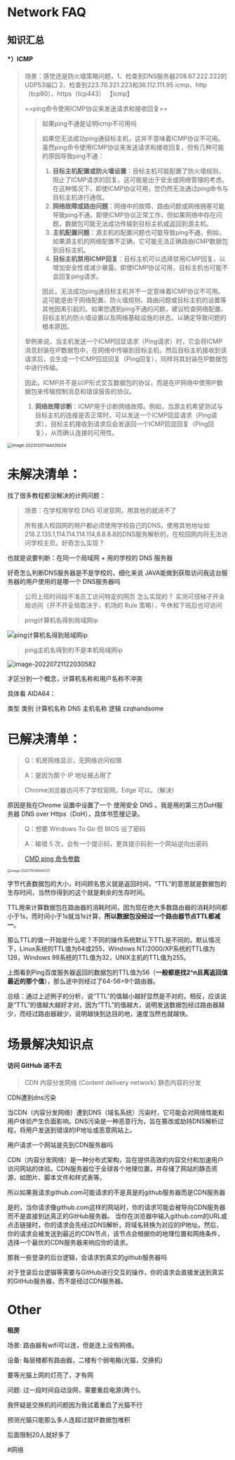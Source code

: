 # Network FAQ

## 知识汇总

#### *）ICMP

> 场景：感觉还是防火墙策略问题，1、检查到DNS服务器208.67.222.222的UDP53端口 2、检查到223.70.221.223和36.112.111.95 icmp、http（tcp80）、https（tcp443）
> 【icmp】
>
> ==ping命令使用ICMP协议来发送请求和接收回复==
>
> > 如果ping不通是证明icmp不可用吗
> >
> > 如果您无法成功ping通目标主机，这并不意味着ICMP协议不可用。虽然ping命令使用ICMP协议来发送请求和接收回复，但有几种可能的原因导致ping不通：
> >
> > 1. **目标主机配置或防火墙设置**：目标主机可能配置了防火墙规则，阻止了ICMP请求的回复。这可能是出于安全或网络管理的考虑。在这种情况下，即使ICMP协议可用，您仍然无法通过ping命令与目标主机进行通信。
> > 2. **网络故障或路由问题**：网络中的故障、路由问题或网络拥塞可能导致ping不通。即使ICMP协议正常工作，但如果网络中存在问题，数据包可能无法成功传输到目标主机或返回到源主机。
> > 3. **主机配置问题**：源主机的配置问题也可能导致ping不通。例如，如果源主机的网络配置不正确，它可能无法正确路由ICMP数据包到目标主机。
> > 4. **目标主机禁用ICMP回复**：目标主机可以选择禁用ICMP回复，以增加安全性或减少暴露。即使ICMP协议可用，目标主机也可能不会回复ping请求。
> >
> > 因此，无法成功ping通目标主机并不一定意味着ICMP协议不可用。这可能是由于网络配置、防火墙规则、路由问题或目标主机的设置等其他因素引起的。如果您遇到ping不通的问题，建议检查网络配置、目标主机的防火墙设置以及网络基础设施的状态，以确定导致问题的根本原因。
>
> 
>
> 举例来说，当主机发送一个ICMP回显请求（Ping请求）时，它会将ICMP消息封装在IP数据包中，在网络中传输到目标主机，然后目标主机接收到该请求后，会生成一个ICMP回显回复（Ping回复），同样将其封装在IP数据包中进行传输。
>
> 因此，ICMP并不是以IP形式交互数据包的协议，而是在IP网络中使用IP数据包来传输控制消息和错误报告的协议。
>
> 1. **网络故障诊断**：ICMP用于诊断网络故障。例如，当源主机希望测试与目标主机的连接是否正常时，可以发送一个ICMP回显请求（Ping请求），目标主机接收到请求后会发送回一个ICMP回显回复（Ping回复），从而确认连接的可用性。

<img src="C:\Users\Fighting\AppData\Roaming\Typora\typora-user-images\image-20231207144031024.png" alt="image-20231207144031024" style="zoom: 67%;" />



# 未解决清单：

找了很多教程都没解决的计网问题：

> 场景：在学校用学校 DNS 可进官网，用其他的就进不了
>
> 所有接入校园网的用户都必须使用学校自己的DNS，使用其他地址如218.2.135.1,114.114.114.114,8.8.8.8的DNS服务解析的，在校园网内将无法访问学校主页。好奇怎么实现？

也就是说要判断：在同一个局域网 + 用的学校的 DNS 服务器

好奇怎么判断DNS服务器是不是学校的，细化来说 JAVA能做到获取访问我这台服务器的用户使用的是哪一个 DNS服务器吗



> 公司上班时间段不准员工访问特定的网页   怎么实现的？
> 实测可搭梯子开全局访问（开不开全局取决于，机场的 Rule 策略），午休和下班后也可访问



>ping计算机名得到局域网ip

![ping计算机名得到局域网ip](https://images.zzq8.cn/img/202206011815121.png)



> ping主机名得到的不是本机局域网ip

![image-20220721122030582](https://images.zzq8.cn/img/202207211220027.png)



才区分到一个概念，计算机名称和用户名称不冲突

具体看 AIDA64：

类型	类别	计算机名称
DNS 主机名称	逻辑	zzqhandsome



# 已解决清单：

> Q：机房网络显示，无网络访问权限
>
> A：是因为那个 IP 地址被占用了



> Chrome浏览器访问不了学校官网，Edge 可以。（解决）

原因是我在Chrome 设置中设置了一个 使用安全 DNS 。我是用的第三方DoH服务器  DNS over Https（DoH），具体书签搜记录。



> Q：想要 Windows To Go 但 BIOS 设了密码
>
> A：输错 5 次，会有一个提示码，更具提示码到一个网站逆向出密码



> [CMD ping 命令参数](http://www.webkaka.com/tutorial/zhanzhang/2017/061570/)

<img src="https://images.zzq8.cn/img/202211101458062.png" alt="image-20221110145840721" style="zoom:50%;" />

字节代表数据包的大小，时间顾名思义就是返回时间，“TTL”的意思就是数据包的生存时间，当然你得到的这个就是剩余的生存时间。

TTL用来计算数据包在路由器的消耗时间，因为现在绝大多数路由器的消耗时间都小于1s，而时间小于1s就当1s计算，**所以数据包没经过一个路由器节点TTL都减一**。

那么TTL的值一开始是什么呢？不同的操作系统默认下TTL是不同的。默认情况下，Linux系统的TTL值为64或255，Windows NT/2000/XP系统的TTL值为128，Windows 98系统的TTL值为32，UNIX主机的TTL值为255。

上图看到Ping百度服务器返回的数据包的TTL值为56（**一般都是找2^n且离返回值最近的那个值**），那么途中则经过了64-56=9个路由器。



总结：通过上述例子的分析，说“TTL”的值越小越好显然是不对的，相反，应该说是“TTL”的值越大越好才对，因为“TTL”的值越大，说明发送数据包经过路由器越少，而经过路由器越少，说明越快到达目的地，速度当然也就越快。





# 场景解决知识点

#### 访问 GitHub 进不去

> CDN 内容分发网络 (Content delivery network)      静态内容的分发 

CDN遭到dns污染

当CDN（内容分发网络）遭到DNS（域名系统）污染时，它可能会对网络性能和用户体验产生负面影响。DNS污染是一种恶意行为，旨在篡改或劫持DNS解析过程，将用户发送到错误的IP地址或恶意网站上。



用户请求一个网站是先到CDN服务器吗

CDN（内容分发网络）是一种分布式架构，旨在提供高效的内容交付和加速用户访问网站的体验。CDN服务器位于全球各个地理位置，并存储了网站的静态资源，如图片、脚本文件和样式表等。





所以如果我请求github.com可能请求的不是真是的github服务器而是CDN服务器

是的，当你请求像github.com这样的网站时，你的请求可能会被导向CDN服务器而不是直接到达真正的GitHub服务器。
当你在浏览器中输入github.com的URL或点击链接时，你的请求会先经过DNS解析，将域名转换为对应的IP地址。然后，你的请求会被发送到最近的CDN节点，该节点会根据你的地理位置和网络条件，选择一个最优的CDN服务器来响应你的请求。



那我一些登录的后台逻辑，会请求到真实的github服务器吗

对于登录后台逻辑等需要与GitHub进行交互的操作，你的请求会直接发送到真实的GitHub服务器，而不是经过CDN服务器。







# Other

**租房**

场景: 路由器有wifi可以连，但是连上没有网络。

设备: 每层楼都有路由器，二楼有个弱电箱(光猫，交换机)

要等光猫上网的灯亮了，才有网



问题: 过一段时间自动没网，需要重启电源(两个)。

我怀疑是交换机的问题因为我试着重启了光猫不行



预测光猫只能那么多人连超过就坏数据包堆积

后面限制20人就好多了

\#网络  